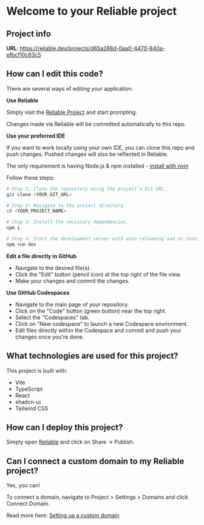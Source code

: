 # Welcome to your Reliable project

## Project info

**URL**: https://reliable.dev/projects/d65a288d-0aa0-4470-840a-efbcf10c63c5

## How can I edit this code?

There are several ways of editing your application.

**Use Reliable**

Simply visit the [Reliable Project](https://reliable.dev/projects/d65a288d-0aa0-4470-840a-efbcf10c63c5) and start prompting.

Changes made via Reliable will be committed automatically to this repo.

**Use your preferred IDE**

If you want to work locally using your own IDE, you can clone this repo and push changes. Pushed changes will also be reflected in Reliable.

The only requirement is having Node.js & npm installed - [install with nvm](https://github.com/nvm-sh/nvm#installing-and-updating)

Follow these steps:

```sh
# Step 1: Clone the repository using the project's Git URL.
git clone <YOUR_GIT_URL>

# Step 2: Navigate to the project directory.
cd <YOUR_PROJECT_NAME>

# Step 3: Install the necessary dependencies.
npm i

# Step 4: Start the development server with auto-reloading and an instant preview.
npm run dev
```

**Edit a file directly in GitHub**

- Navigate to the desired file(s).
- Click the "Edit" button (pencil icon) at the top right of the file view.
- Make your changes and commit the changes.

**Use GitHub Codespaces**

- Navigate to the main page of your repository.
- Click on the "Code" button (green button) near the top right.
- Select the "Codespaces" tab.
- Click on "New codespace" to launch a new Codespace environment.
- Edit files directly within the Codespace and commit and push your changes once you're done.

## What technologies are used for this project?

This project is built with:

- Vite
- TypeScript
- React
- shadcn-ui
- Tailwind CSS

## How can I deploy this project?

Simply open [Reliable](https://reliable.dev/projects/d65a288d-0aa0-4470-840a-efbcf10c63c5) and click on Share -> Publish.

## Can I connect a custom domain to my Reliable project?

Yes, you can!

To connect a domain, navigate to Project > Settings > Domains and click Connect Domain.

Read more here: [Setting up a custom domain](https://docs.reliable.dev/features/custom-domain#custom-domain)
